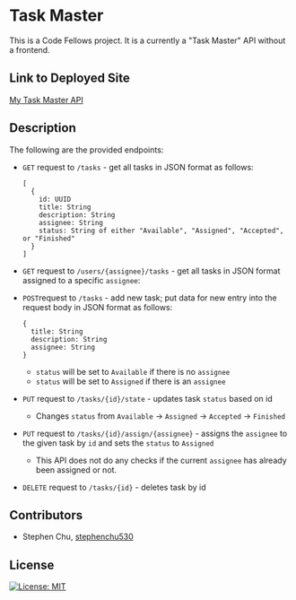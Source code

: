 # Task Master

This is a Code Fellows project. It is a currently a "Task Master" API without a frontend.

## Link to Deployed Site
[My Task Master API](http://stevechutaskmaster.us-west-2.elasticbeanstalk.com/)

## Description
The following are the provided endpoints:
* `GET` request to `/tasks` - get all tasks in JSON format as follows:
  ```
  [
    {
      id: UUID
      title: String
      description: String
      assignee: String
      status: String of either "Available", "Assigned", "Accepted", or "Finished"
    }
  ]
  ```
  
* `GET` request to `/users/{assignee}/tasks` - get all tasks in JSON format assigned to a specific `assignee`:
  
* `POST`request to `/tasks` - add new task; put data for new entry into the request body in JSON format as follows:
  ```
  {
    title: String
    description: String
    assignee: String
  }
  ```
  * `status` will be set to `Available` if there is no `assignee`
  * `status` will be set to `Assigned` if there is an `assignee`

* `PUT` request to `/tasks/{id}/state` - updates task `status` based on id
  * Changes `status` from `Available` -> `Assigned` -> `Accepted` -> `Finished`
  
* `PUT` request to `/tasks/{id}/assign/{assignee}` - assigns the `assignee` to the given task by `id` and sets the `status` to `Assigned`
  * This API does not do any checks if the current `assignee` has already been assigned or not.
  
* `DELETE` request to `/tasks/{id}` - deletes task by id

## Contributors
* Stephen Chu, [stephenchu530](https://github.com/stephenchu530)

## License
[![License: MIT](https://img.shields.io/badge/License-MIT-yellow.svg)](https://github.com/stephenchu530/taskmaster/blob/master/LICENSE)
